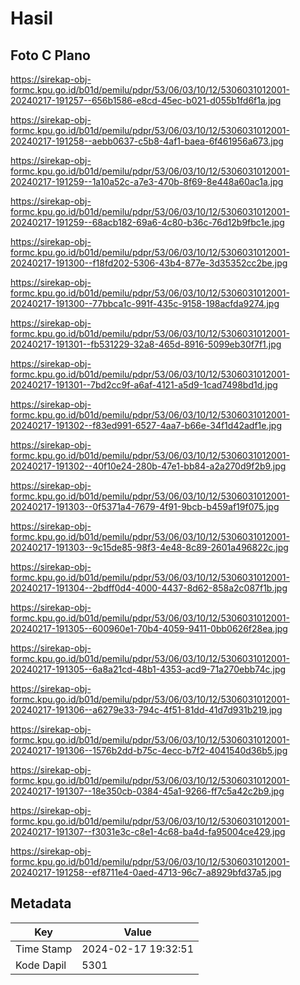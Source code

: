 # Hasil

## Foto C Plano

https://sirekap-obj-formc.kpu.go.id/b01d/pemilu/pdpr/53/06/03/10/12/5306031012001-20240217-191257--656b1586-e8cd-45ec-b021-d055b1fd6f1a.jpg

https://sirekap-obj-formc.kpu.go.id/b01d/pemilu/pdpr/53/06/03/10/12/5306031012001-20240217-191258--aebb0637-c5b8-4af1-baea-6f461956a673.jpg

https://sirekap-obj-formc.kpu.go.id/b01d/pemilu/pdpr/53/06/03/10/12/5306031012001-20240217-191259--1a10a52c-a7e3-470b-8f69-8e448a60ac1a.jpg

https://sirekap-obj-formc.kpu.go.id/b01d/pemilu/pdpr/53/06/03/10/12/5306031012001-20240217-191259--68acb182-69a6-4c80-b36c-76d12b9fbc1e.jpg

https://sirekap-obj-formc.kpu.go.id/b01d/pemilu/pdpr/53/06/03/10/12/5306031012001-20240217-191300--f18fd202-5306-43b4-877e-3d35352cc2be.jpg

https://sirekap-obj-formc.kpu.go.id/b01d/pemilu/pdpr/53/06/03/10/12/5306031012001-20240217-191300--77bbca1c-991f-435c-9158-198acfda9274.jpg

https://sirekap-obj-formc.kpu.go.id/b01d/pemilu/pdpr/53/06/03/10/12/5306031012001-20240217-191301--fb531229-32a8-465d-8916-5099eb30f7f1.jpg

https://sirekap-obj-formc.kpu.go.id/b01d/pemilu/pdpr/53/06/03/10/12/5306031012001-20240217-191301--7bd2cc9f-a6af-4121-a5d9-1cad7498bd1d.jpg

https://sirekap-obj-formc.kpu.go.id/b01d/pemilu/pdpr/53/06/03/10/12/5306031012001-20240217-191302--f83ed991-6527-4aa7-b66e-34f1d42adf1e.jpg

https://sirekap-obj-formc.kpu.go.id/b01d/pemilu/pdpr/53/06/03/10/12/5306031012001-20240217-191302--40f10e24-280b-47e1-bb84-a2a270d9f2b9.jpg

https://sirekap-obj-formc.kpu.go.id/b01d/pemilu/pdpr/53/06/03/10/12/5306031012001-20240217-191303--0f5371a4-7679-4f91-9bcb-b459af19f075.jpg

https://sirekap-obj-formc.kpu.go.id/b01d/pemilu/pdpr/53/06/03/10/12/5306031012001-20240217-191303--9c15de85-98f3-4e48-8c89-2601a496822c.jpg

https://sirekap-obj-formc.kpu.go.id/b01d/pemilu/pdpr/53/06/03/10/12/5306031012001-20240217-191304--2bdff0d4-4000-4437-8d62-858a2c087f1b.jpg

https://sirekap-obj-formc.kpu.go.id/b01d/pemilu/pdpr/53/06/03/10/12/5306031012001-20240217-191305--600960e1-70b4-4059-9411-0bb0626f28ea.jpg

https://sirekap-obj-formc.kpu.go.id/b01d/pemilu/pdpr/53/06/03/10/12/5306031012001-20240217-191305--6a8a21cd-48b1-4353-acd9-71a270ebb74c.jpg

https://sirekap-obj-formc.kpu.go.id/b01d/pemilu/pdpr/53/06/03/10/12/5306031012001-20240217-191306--a6279e33-794c-4f51-81dd-41d7d931b219.jpg

https://sirekap-obj-formc.kpu.go.id/b01d/pemilu/pdpr/53/06/03/10/12/5306031012001-20240217-191306--1576b2dd-b75c-4ecc-b7f2-4041540d36b5.jpg

https://sirekap-obj-formc.kpu.go.id/b01d/pemilu/pdpr/53/06/03/10/12/5306031012001-20240217-191307--18e350cb-0384-45a1-9266-ff7c5a42c2b9.jpg

https://sirekap-obj-formc.kpu.go.id/b01d/pemilu/pdpr/53/06/03/10/12/5306031012001-20240217-191307--f3031e3c-c8e1-4c68-ba4d-fa95004ce429.jpg

https://sirekap-obj-formc.kpu.go.id/b01d/pemilu/pdpr/53/06/03/10/12/5306031012001-20240217-191258--ef8711e4-0aed-4713-96c7-a8929bfd37a5.jpg


## Metadata

| Key        | Value               |
| ---------- | ------------------- |
| Time Stamp | 2024-02-17 19:32:51 |
| Kode Dapil | 5301                |



